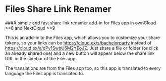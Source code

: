 # Files Share Link Renamer
###A simple and fast share link renamer add-in for Files app in ownCloud >=8 and NextCloud >=9 


This is an add-in to the Files app, which allows you to customize your share tokens, so your links can be https://cloud.ex/s/bachelorparty instead of https://cloud.ex/s/qPv1SwbU5M2YEoJZ. Just share a file or folder (or click an already shared one) and a new button will appear below the share link URL in the sidebar of the Files app.

The translations are from the Files app too, so this app is translated to every language the Files app is translated to.
